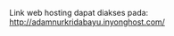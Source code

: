 
<p align="center">

Link web hosting dapat diakses pada:
    http://adamnurkridabayu.inyonghost.com/
</p>


